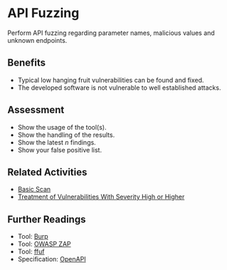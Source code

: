 # API Fuzzing

Perform API fuzzing regarding parameter names, malicious values and unknown endpoints.

## Benefits

- Typical low hanging fruit vulnerabilities can be found and fixed.
- The developed software is not vulnerable to well established attacks.

## Assessment

- Show the usage of the tool(s).
- Show the handling of the results.
- Show the latest *n* findings.
- Show your false positive list.

## Related Activities

- [Basic Scan](basic-scan.md)
- [Treatment of Vulnerabilities With Severity High or Higher](../green/treatment-of-vulnerabilities-with-severity-high-or-higher.md)

## Further Readings

- Tool: [Burp](https://portswigger.net/burp)
- Tool: [OWASP ZAP](https://www.zaproxy.org/)
- Tool: [ffuf](https://github.com/ffuf/ffuf)
- Specification: [OpenAPI](https://www.openapis.org/)

